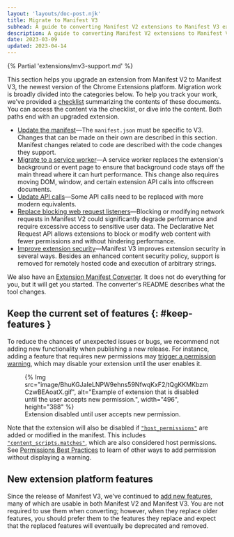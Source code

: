 ```yaml
---
layout: 'layouts/doc-post.njk'
title: Migrate to Manifest V3
subhead: A guide to converting Manifest V2 extensions to Manifest V3 extensions.
description: A guide to converting Manifest V2 extensions to Manifest V3 extensions.
date: 2023-03-09
updated: 2023-04-14
---
```


{% Partial 'extensions/mv3-support.md' %}

This section helps you upgrade an extension from Manifest V2 to Manifest V3, the newest version of the Chrome Extensions platform. Migration work is broadly divided into the categories below. To help you track your work, we've provided a [checklist](/docs/extensions/migrating/checklist/) summarizing the contents of these documents. You can access the content via the checklist, or dive into the content. Both paths end with an upgraded extension. 

* [Update the manifest](/docs/extensions/migrating/manifest/)&mdash;The `manifest.json` must be specific to V3. Changes that can be made on their own are described in this section. Manifest changes related to code are described with the code changes they support.
* [Migrate to a service worker](/docs/extensions/migrating/to-service-workers/)&mdash;A service worker replaces the extension's background or event page to ensure that background code stays off the main thread where it can hurt performance. This change also requires moving DOM, window, and certain extension API calls into offscreen documents. 
* [Update API calls](/docs/extensions/migrating/api-calls)&mdash;Some API calls need to be replaced with more modern equivalents. 
* [Replace blocking web request listeners](/docs/extensions/migrating/blocking-web-requests)&mdash;Blocking or modifying network requests in Manifest V2 could significantly degrade performance and require excessive access to sensitive user data. The Declarative Net Request API allows extensions to block or modify web content with fewer permissions and without hindering performance.
* [Improve extension security](/docs/extensions/migrating/improve-security)&mdash;Manifest V3 improves extension security in several ways. Besides an enhanced content security policy, support is removed for remotely hosted code and execution of arbitrary strings.

We also have an [Extension Manifest Converter](https://github.com/GoogleChromeLabs/extension-manifest-converter). It does not do everything for you, but it will get you started. The converter's README describes what the tool changes.

## Keep the current set of features {: #keep-features }

To reduce the chances of unexpected issues or bugs, we recommend not adding new functionality when publishing a new release. For instance, adding a feature that requires new permissions may [trigger a permission warning][perm-warn], which may disable your extension until the user enables it.

<figure>
    {% Img src="image/BhuKGJaIeLNPW9ehns59NfwqKxF2/tQgKKMKbzmCzwBEAoatX.gif", alt="Example of extension that is disabled until the user accepts new permission.", width="496", height="388" %}
    <figcaption>
    Extension disabled until user accepts new permission.
    </figcaption>
</figure>

Note that the extension will also be disabled if [`"host_permissions"`][host-perms] are added or modified in the manifest. This includes [`"content_scripts.matches"`][content-manifest], which are also considered host permissions. See [Permissions Best Practices][perm-warn] to learn of other ways to add permission without displaying a warning.

## New extension platform features

Since the release of Manifest V3, we've continued to [add new features](/docs/extensions/whatsnew/), many of which are usable in both Manifest V2 and Manifest V3. You are not required to use them when converting; however, when they replace older features, you should prefer them to the features they replace and expect that the replaced features will eventually be deprecated and removed.

[cws]: https://chrome.google.com/webstore
[host-perms]: /docs/extensions/mv3/declare_permissions/#host-permissions
[content-manifest]: /docs/extensions/manifest/content_scripts
[perm-warn]: /docs/extensions/mv3/permission_warnings/

